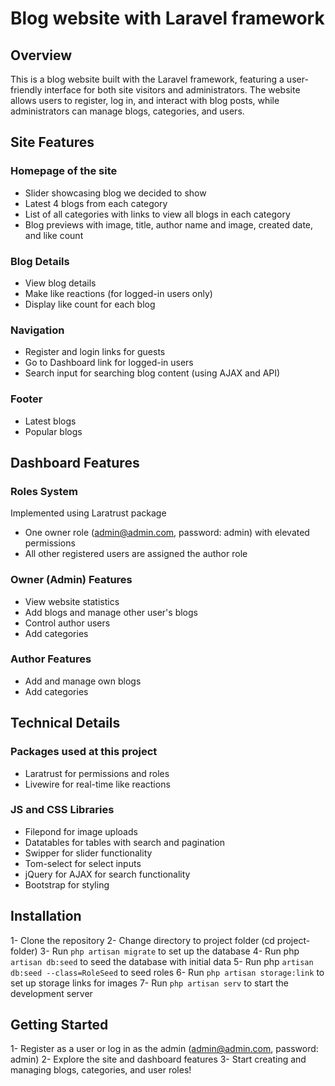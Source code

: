 # Blog website with Laravel framework

## Overview

This is a blog website built with the Laravel framework, featuring a user-friendly interface for both site visitors and administrators. The website allows users to register, log in, and interact with blog posts, while administrators can manage blogs, categories, and users.

## Site Features

### Homepage of the site

- Slider showcasing blog we decided to show
- Latest 4 blogs from each category
- List of all categories with links to view all blogs in each category
- Blog previews with image, title, author name and image, created date, and like count

### Blog Details

- View blog details
- Make like reactions (for logged-in users only)
- Display like count for each blog

### Navigation

- Register and login links for guests
- Go to Dashboard link for logged-in users
- Search input for searching blog content (using AJAX and API)

### Footer

- Latest blogs
- Popular blogs

## Dashboard Features

### Roles System

Implemented using Laratrust package

- One owner role (admin@admin.com, password: admin) with elevated permissions
- All other registered users are assigned the author role

### Owner (Admin) Features

- View website statistics
- Add blogs and manage other user's blogs
- Control author users
- Add categories

### Author Features

- Add and manage own blogs
- Add categories

## Technical Details

### Packages used at this project

- Laratrust for permissions and roles
- Livewire for real-time like reactions

### JS and CSS Libraries

- Filepond for image uploads
- Datatables for tables with search and pagination
- Swipper for slider functionality
- Tom-select for select inputs
- jQuery for AJAX for search functionality
- Bootstrap for styling

## Installation

1- Clone the repository
2- Change directory to project folder (cd project-folder)
3- Run `php artisan migrate` to set up the database
4- Run php `artisan db:seed` to seed the database with initial data
5- Run php `artisan db:seed --class=RoleSeed` to seed roles
6- Run `php artisan storage:link` to set up storage links for images
7- Run `php artisan serv` to start the development server

## Getting Started

1- Register as a user or log in as the admin (admin@admin.com, password: admin)
2- Explore the site and dashboard features
3- Start creating and managing blogs, categories, and user roles!
